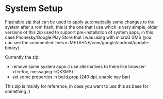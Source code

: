 # System Setup

Flashable zip that can be used to apply automatically some changes to the
system after a rom flash, this is the one that i use which is very simple,
older versions of this zip used to support pre-installation of system apps, in
this case Phonesky/Google Play Store that i was using with microG GMS (you can
see the commented lines in META-INF/com/google/android/update-binary)

Currently the zip:
- remove some system apps (i use alternatives to them like browser->firefox,
  messaging->QKSMS)
- set some properties in build.prop (240 dpi, enable nav bar)

This zip is mainly for reference, in case you want to use this as base for
something :)
